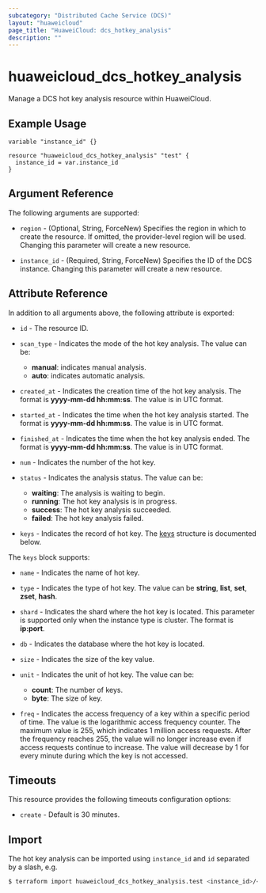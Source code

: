 ```yaml
---
subcategory: "Distributed Cache Service (DCS)"
layout: "huaweicloud"
page_title: "HuaweiCloud: dcs_hotkey_analysis"
description: ""
---
```


# huaweicloud_dcs_hotkey_analysis

Manage a DCS hot key analysis resource within HuaweiCloud.

## Example Usage

```hcl
variable "instance_id" {}

resource "huaweicloud_dcs_hotkey_analysis" "test" {
  instance_id = var.instance_id
}
```

## Argument Reference

The following arguments are supported:

* `region` - (Optional, String, ForceNew) Specifies the region in which to create the resource.
  If omitted, the provider-level region will be used. Changing this parameter will create a new resource.

* `instance_id` - (Required, String, ForceNew) Specifies the ID of the DCS instance.
  Changing this parameter will create a new resource.

## Attribute Reference

In addition to all arguments above, the following attribute is exported:

* `id` - The resource ID.

* `scan_type` - Indicates the mode of the hot key analysis. The value can be:
  + **manual**: indicates manual analysis.
  + **auto**: indicates automatic analysis.

* `created_at` - Indicates the creation time of the hot key analysis. The format is **yyyy-mm-dd hh:mm:ss**.
  The value is in UTC format.

* `started_at` - Indicates the time when the hot key analysis started. The format is **yyyy-mm-dd hh:mm:ss**.
  The value is in UTC format.

* `finished_at` - Indicates the time when the hot key analysis ended. The format is **yyyy-mm-dd hh:mm:ss**.
  The value is in UTC format.

* `num` - Indicates the number of the hot key.

* `status` - Indicates the analysis status. The value can be:
  + **waiting**: The analysis is waiting to begin.
  + **running**: The hot key analysis is in progress.
  + **success**: The hot key analysis succeeded.
  + **failed**: The hot key analysis failed.

* `keys` - Indicates the record of hot key.
  The [keys](#dcs_hot_keys) structure is documented below.

<a name="dcs_hot_keys"></a>
The `keys` block supports:

* `name` - Indicates the name of hot key.

* `type` - Indicates the type of hot key. The value can be **string**, **list**, **set**, **zset**, **hash**.

* `shard` - Indicates the shard where the hot key is located.
  This parameter is supported only when the instance type is cluster. The format is **ip:port**.

* `db` - Indicates the database where the hot key is located.

* `size` - Indicates the size of the key value.

* `unit` - Indicates the unit of hot key. The value can be:
  + **count**: The number of keys.
  + **byte**: The size of key.

* `freq` - Indicates the access frequency of a key within a specific period of time.
  The value is the logarithmic access frequency counter. The maximum value is 255, which indicates 1 million access requests.
  After the frequency reaches 255, the value will no longer increase even if access requests continue to increase.
  The value will decrease by 1 for every minute during which the key is not accessed.

## Timeouts

This resource provides the following timeouts configuration options:

* `create` - Default is 30 minutes.

## Import

The hot key analysis can be imported using `instance_id` and `id` separated by a slash, e.g.

```bash
$ terraform import huaweicloud_dcs_hotkey_analysis.test <instance_id>/<id>
```
